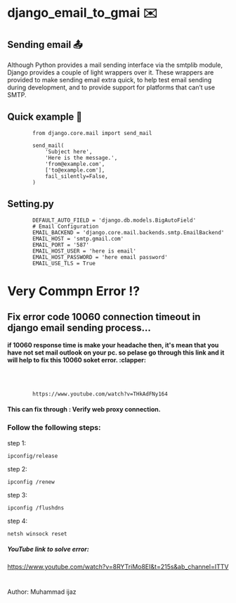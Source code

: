 # django_email_to_gmai :envelope:

## Sending email :outbox_tray:
Although Python provides a mail sending interface via the smtplib module, Django provides a couple of light wrappers over it. These wrappers are provided to make sending email extra quick, to help test email sending during development, and to provide support for platforms that can’t use SMTP.



## Quick example :truck:

            from django.core.mail import send_mail

            send_mail(
                'Subject here',
                'Here is the message.',
                'from@example.com',
                ['to@example.com'],
                fail_silently=False,
            )
            
## Setting.py
            
            DEFAULT_AUTO_FIELD = 'django.db.models.BigAutoField'
            # Email Configuration
            EMAIL_BACKEND = 'django.core.mail.backends.smtp.EmailBackend'
            EMAIL_HOST = 'smtp.gmail.com'
            EMAIL_PORT = '587'
            EMAIL_HOST_USER = 'here is email'
            EMAIL_HOST_PASSWORD = 'here email password'
            EMAIL_USE_TLS = True

# Very Commpn Error :interrobang:

## Fix error code 10060 connection timeout in django email sending process... 

<b>
if 10060 response time is make your headache then, it's mean that you have not set mail outlook on your pc. so pelase go through this link and it will help to fix this 10060 soket error. :clapper: </b>

<br> <br>


            
            https://www.youtube.com/watch?v=THkAdFNy164

#### This can fix through : Verify web proxy connection.

### Follow the following steps: 
step 1:

    ipconfig/release

step 2:

    ipconfig /renew

step 3:

    ipconfig /flushdns
  
step 4:

    netsh winsock reset


##### YouTube link to solve error:
https://www.youtube.com/watch?v=8RYTriMo8EI&t=215s&ab_channel=ITTV

#
Author: Muhammad ijaz 




